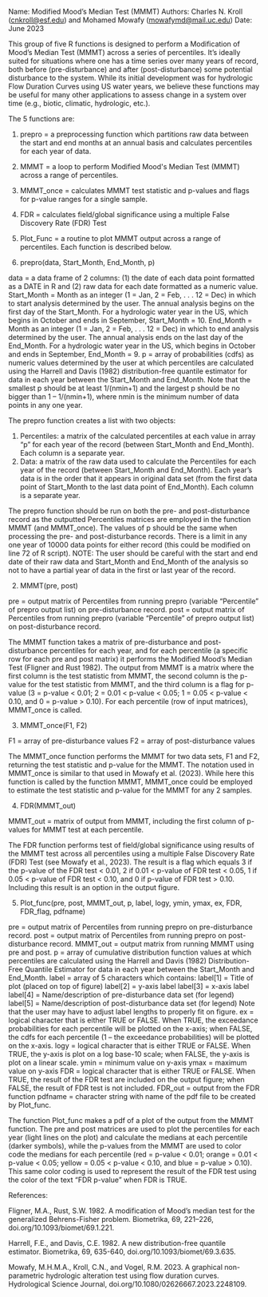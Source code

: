 Name: Modified Mood’s Median Test (MMMT)
Authors: Charles N. Kroll (cnkroll@esf.edu) and Mohamed Mowafy (mowafymd@mail.uc.edu)
Date: June 2023

This group of five R functions is designed to perform a Modification of Mood’s Median Test (MMMT) across a series of percentiles. It’s ideally suited for situations where one has a time series over many years of record, both before (pre-disturbance) and after (post-disturbance) some potential disturbance to the system. While its initial development was for hydrologic Flow Duration Curves using US water years, we believe these functions may be useful for many other applications to assess change in a system over time (e.g., biotic, climatic, hydrologic, etc.).

The 5 functions are:
1)	prepro = a preprocessing function which partitions raw data between the start and end months at an annual basis and calculates percentiles for each year of data.
2)	MMMT = a loop to perform Modified Mood's Median Test (MMMT) across a range of percentiles.
3)	MMMT_once = calculates MMMT test statistic and p-values and flags for p-value ranges for a single sample.
4)	FDR = calculates field/global significance using a multiple False Discovery Rate (FDR) Test
5)	Plot_Func = a routine to plot MMMT output across a range of percentiles.
Each function is described below.

1) prepro(data, Start_Month, End_Month, p)

data = a data frame of 2 columns: (1) the date of each data point formatted as a DATE in R and (2) raw data for each date formatted as a numeric value. 
Start_Month = Month as an integer (1 = Jan, 2 = Feb, . . . 12 = Dec) in which to start analysis determined by the user. The annual analysis begins on the first day of the Start_Month. For a hydrologic water year in the US, which begins in October and ends in September, Start_Month = 10.
End_Month = Month as an integer (1 = Jan, 2 = Feb, . . . 12 = Dec) in which to end analysis determined by the user. The annual analysis ends on the last day of the End_Month. For a hydrologic water year in the US, which begins in October and ends in September, End_Month = 9.
p = array of probabilities (cdfs) as numeric values determined by the user at which percentiles are calculated using the Harrell and Davis (1982) distribution-free quantile estimator for data in each year between the Start_Month and End_Month. Note that the smallest p should be at least 1/(nmin+1) and the largest p should be no bigger than 1 – 1/(nmin+1), where nmin is the minimum number of data points in any one year. 

The prepro function creates a list with two objects: 
1)	Percentiles: a matrix of the calculated percentiles at each value in array “p” for each year of the record (between Start_Month and End_Month). Each column is a separate year.
2)	Data: a matrix of the raw data used to calculate the Percentiles for each year of the record (between Start_Month and End_Month). Each year’s data is in the order that it appears in original data set (from the first data point of Start_Month to the last data point of End_Month). Each column is a separate year.
	
The prepro function should be run on both the pre- and post-disturbance record as the outputted Percentiles matrices are employed in the function MMMT (and MMMT_once). The values of p should be the same when processing the pre- and post-disturbance records. There is a limit in any one year of 10000 data points for either record (this could be modified on line 72 of R script).
NOTE: The user should be careful with the start and end date of their raw data and Start_Month and End_Month of the analysis so not to have a partial year of data in the first or last year of the record.

2) MMMT(pre, post) 

pre = output matrix of Percentiles from running prepro (variable “Percentile” of prepro output list) on pre-disturbance record.
post = output matrix of Percentiles from running prepro (variable “Percentile” of prepro output list) on post-disturbance record.

The MMMT function takes a matrix of pre-disturbance and post-disturbance percentiles for each year, and for each percentile (a specific row for each pre and post matrix) it performs the Modified Mood’s Median Test (Fligner and Rust 1982). The output from MMMT is a matrix where the first column is the test statistic from MMMT, the second column is the p-value for the test statistic from MMMT, and the third column is a flag for p-value (3 = p-value < 0.01; 2 = 0.01 < p-value < 0.05; 1 = 0.05 < p-value < 0.10, and 0 = p-value > 0.10). For each percentile (row of input matrices), MMMT_once is called.

3) MMMT_once(F1, F2)

F1 = array of pre-disturbance values
F2 = array of post-disturbance values

The MMMT_once function performs the MMMT for two data sets, F1 and F2, returning the test statistic and p-value for the MMMT. The notation used in MMMT_once is similar to that used in Mowafy et al. (2023). While here this function is called by the function MMMT, MMMT_once could be employed to estimate the test statistic and p-value for the MMMT for any 2 samples.

4) FDR(MMMT_out)

MMMT_out = matrix of output from MMMT, including the first column of p-values for MMMT test at each percentile.

The FDR function performs test of field/global significance using results of the MMMT test across all percentiles using a multiple False Discovery Rate (FDR) Test (see Mowafy et al., 2023). The result is a flag which equals 3 if the p-value of the FDR test < 0.01, 2 if 0.01 < p-value of FDR test < 0.05, 1 if 0.05 < p-value of FDR test < 0.10, and 0 if p-value of FDR test > 0.10. Including this result is an option in the output figure.

5) Plot_func(pre, post, MMMT_out, p, label, logy, ymin, ymax, ex, FDR, FDR_flag, pdfname)

pre = output matrix of Percentiles from running prepro on pre-disturbance record.
post = output matrix of Percentiles from running prepro on post-disturbance record.
MMMT_out = output matrix from running MMMT using pre and post.
p = array of cumulative distribution function values at which percentiles are calculated using the Harrell and Davis (1982) Distribution-Free Quantile Estimator for data in each year between the Start_Month and End_Month.
label = array of 5 characters which contains:
	label[1] = Title of plot (placed on top of figure)
	label[2] = y-axis label
	label[3] = x-axis label
	label[4] = Name/description of pre-disturbance data set (for legend)
	label[5] = Name/description of post-disturbance data set (for legend)
	Note that the user may have to adjust label lengths to properly fit on figure.
ex = logical character that is either TRUE or FALSE. When TRUE, the exceedance probabilities for each percentile will be plotted on the x-axis; when FALSE, the cdfs for each percentile (1 – the exceedance probabilities) will be plotted on the x-axis. 
logy = logical character that is either TRUE or FALSE. When TRUE, the y-axis is plot on a log base-10 scale; when FALSE, the y-axis is plot on a linear scale.
ymin = minimum value on y-axis
ymax = maximum value on y-axis
FDR = logical character that is either TRUE or FALSE. When TRUE, the result of the FDR test are included on the output figure; when FALSE, the result of FDR test is not included.
FDR_out = output from the FDR function
pdfname = character string with name of the pdf file to be created by Plot_func.

The function Plot_func makes a pdf of a plot of the output from the MMMT function. The pre and post matrices are used to plot the percentiles for each year (light lines on the plot) and calculate the medians at each percentile (darker symbols), while the p-values from the MMMT are used to color code the medians for each percentile (red = p-value < 0.01; orange = 0.01 < p-value < 0.05; yellow = 0.05 < p-value < 0.10, and blue = p-value > 0.10). This same color coding is used to represent the result of the FDR test using the color of the text “FDR p-value” when FDR is TRUE.

References:

Fligner, M.A., Rust, S.W. 1982. A modification of Mood’s median test for the generalized Behrens-Fisher problem. Biometrika, 69, 221–226, doi.org/10.1093/biomet/69.1.221.

Harrell, F.E., and Davis, C.E. 1982. A new distribution-free quantile estimator. Biometrika, 69, 635-640, doi.org/10.1093/biomet/69.3.635.

Mowafy, M.H.M.A., Kroll, C.N., and Vogel, R.M. 2023. A graphical non-parametric hydrologic alteration test using flow duration curves. Hydrological Science Journal, doi.org/10.1080/02626667.2023.2248109.
